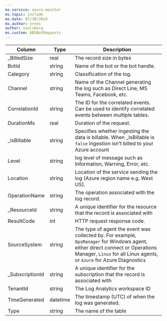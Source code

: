 ```yaml
---
ms.service: azure-monitor
ms.topic: include
ms.date: 07/30/2024
ms.author: orens
author: osalzberg
ms.custom: ABSBotRequests
---
```



| Column | Type | Description |
|---|---|---|
| _BilledSize | real | The record size in bytes |
| BotId | string | Name of the bot or the bot handle. |
| Category | string | Classification of the log. |
| Channel | string | Name of the Channel generating the log such as Direct Line, MS Teams, Facebook, etc. |
| CorrelationId | string | The ID for the correlated events. Can be used to identify correlated events between multiple tables. |
| DurationMs | real | Duration of the request. |
| _IsBillable | string | Specifies whether ingesting the data is billable. When _IsBillable is `false` ingestion isn't billed to your Azure account |
| Level | string | log level of message such as Information, Warning, Error, etc. |
| Location | string | Location of the service sending the log (Azure region name e.g. West US). |
| OperationName | string | The operation associated with the log record. |
| _ResourceId | string | A unique identifier for the resource that the record is associated with |
| ResultCode | int | HTTP request response code. |
| SourceSystem | string | The type of agent the event was collected by. For example, `OpsManager` for Windows agent, either direct connect or Operations Manager, `Linux` for all Linux agents, or `Azure` for Azure Diagnostics |
| _SubscriptionId | string | A unique identifier for the subscription that the record is associated with |
| TenantId | string | The Log Analytics workspace ID |
| TimeGenerated | datetime | The timestamp (UTC) of when the log was generated. |
| Type | string | The name of the table |
